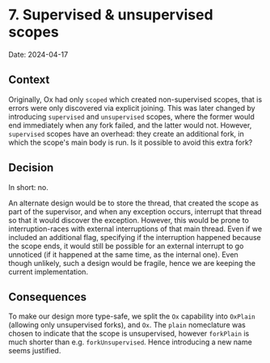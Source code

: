 # 7. Supervised & unsupervised scopes

Date: 2024-04-17

## Context

Originally, Ox had only `scoped` which created non-supervised scopes, that is errors were only discovered via explicit
joining. This was later changed by introducing `supervised` and `unsupervised` scopes, where the former would end
immediately when any fork failed, and the latter would not. However, `supervised` scopes have an overhead: they create
an additional fork, in which the scope's main body is run. Is it possible to avoid this extra fork?

## Decision

In short: no.

An alternate design would be to store the thread, that created the scope as part of the supervisor, and when any 
exception occurs, interrupt that thread so that it would discover the exception. However, this would be prone to
interruption-races with external interruptions of that main thread. Even if we included an additional flag, specifying
if the interruption happened because the scope ends, it would still be possible for an external interrupt to go
unnoticed (if it happened at the same time, as the internal one). Even though unlikely, such a design would be fragile, 
hence we are keeping the current implementation.

## Consequences

To make our design more type-safe, we split the `Ox` capability into `OxPlain` (allowing only unsupervised forks), and
`Ox`. The `plain` nomeclature was chosen to indicate that the scope is unsupervised, however `forkPlain` is much shorter 
than e.g. `forkUnsupervised`. Hence introducing a new name seems justified.
